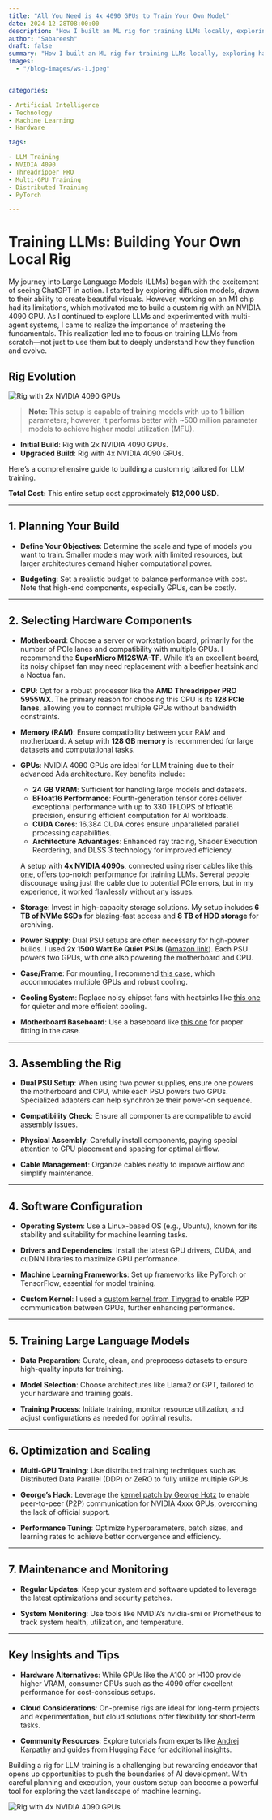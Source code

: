 ```yaml
---
title: "All You Need is 4x 4090 GPUs to Train Your Own Model"
date: 2024-12-28T08:00:00
description: "How I built an ML rig for training LLMs locally, exploring hardware choices, setup tricks, and lessons learned along the way."
author: "Sabareesh"
draft: false
summary: "How I built an ML rig for training LLMs locally, exploring hardware choices, setup tricks, and lessons learned along the way."
images:
  - "/blog-images/ws-1.jpeg"


categories:

- Artificial Intelligence
- Technology
- Machine Learning
- Hardware

tags:

- LLM Training
- NVIDIA 4090
- Threadripper PRO
- Multi-GPU Training
- Distributed Training
- PyTorch

---
```


# Training LLMs: Building Your Own Local Rig

My journey into Large Language Models (LLMs) began with the excitement of seeing ChatGPT in action. I started by exploring diffusion models, drawn to their ability to create beautiful visuals. However, working on an M1 chip had its limitations, which motivated me to build a custom rig with an NVIDIA 4090 GPU. As I continued to explore LLMs and experimented with multi-agent systems, I came to realize the importance of mastering the fundamentals. This realization led me to focus on training LLMs from scratch—not just to use them but to deeply understand how they function and evolve.

## Rig Evolution

![Rig with 2x NVIDIA 4090 GPUs](/blog-images/ws-1.jpeg)

> **Note:** This setup is capable of training models with up to 1 billion parameters; however, it performs better with \~500 million parameter models to achieve higher model utilization (MFU).

- **Initial Build**: Rig with 2x NVIDIA 4090 GPUs.
- **Upgraded Build**: Rig with 4x NVIDIA 4090 GPUs.

Here’s a comprehensive guide to building a custom rig tailored for LLM training.

**Total Cost:** This entire setup cost approximately **$12,000 USD**.

---

## 1. Planning Your Build

- **Define Your Objectives**: Determine the scale and type of models you want to train. Smaller models may work with limited resources, but larger architectures demand higher computational power.

- **Budgeting**: Set a realistic budget to balance performance with cost. Note that high-end components, especially GPUs, can be costly.

---

## 2. Selecting Hardware Components

- **Motherboard**: Choose a server or workstation board, primarily for the number of PCIe lanes and compatibility with multiple GPUs. I recommend the **SuperMicro M12SWA-TF**. While it’s an excellent board, its noisy chipset fan may need replacement with a beefier heatsink and a Noctua fan.

- **CPU**: Opt for a robust processor like the **AMD Threadripper PRO 5955WX**. The primary reason for choosing this CPU is its **128 PCIe lanes**, allowing you to connect multiple GPUs without bandwidth constraints.

- **Memory (RAM)**: Ensure compatibility between your RAM and motherboard. A setup with **128 GB memory** is recommended for large datasets and computational tasks.

- **GPUs**: NVIDIA 4090 GPUs are ideal for LLM training due to their advanced Ada architecture. Key benefits include:

  - **24 GB VRAM**: Sufficient for handling large models and datasets.
  - **BFloat16 Performance**: Fourth-generation tensor cores deliver exceptional performance with up to 330 TFLOPS of bfloat16 precision, ensuring efficient computation for AI workloads.
  - **CUDA Cores**: 16,384 CUDA cores ensure unparalleled parallel processing capabilities.
  - **Architecture Advantages**: Enhanced ray tracing, Shader Execution Reordering, and DLSS 3 technology for improved efficiency.

  A setup with **4x NVIDIA 4090s**, connected using riser cables like [this one](https://www.amazon.com/dp/B0CNNJHK93), offers top-notch performance for training LLMs. Several people discourage using just the cable due to potential PCIe errors, but in my experience, it worked flawlessly without any issues.

- **Storage**: Invest in high-capacity storage solutions. My setup includes **6 TB of NVMe SSDs** for blazing-fast access and **8 TB of HDD storage** for archiving.

- **Power Supply**: Dual PSU setups are often necessary for high-power builds. I used **2x 1500 Watt Be Quiet PSUs** ([Amazon link](https://www.amazon.com/dp/B08F5DKK24)). Each PSU powers two GPUs, with one also powering the motherboard and CPU.

- **Case/Frame**: For mounting, I recommend [this case](https://www.amazon.com/dp/B08XJGG2YX), which accommodates multiple GPUs and robust cooling.

- **Cooling System**: Replace noisy chipset fans with heatsinks like [this one](https://www.amazon.com/dp/B074DXFB66) for quieter and more efficient cooling.

- **Motherboard Baseboard**: Use a baseboard like [this one](https://www.amazon.com/dp/B09WHVF3SN) for proper fitting in the case.

---

## 3. Assembling the Rig

- **Dual PSU Setup**: When using two power supplies, ensure one powers the motherboard and CPU, while each PSU powers two GPUs. Specialized adapters can help synchronize their power-on sequence.

- **Compatibility Check**: Ensure all components are compatible to avoid assembly issues.

- **Physical Assembly**: Carefully install components, paying special attention to GPU placement and spacing for optimal airflow.

- **Cable Management**: Organize cables neatly to improve airflow and simplify maintenance.

---

## 4. Software Configuration

- **Operating System**: Use a Linux-based OS (e.g., Ubuntu), known for its stability and suitability for machine learning tasks.

- **Drivers and Dependencies**: Install the latest GPU drivers, CUDA, and cuDNN libraries to maximize GPU performance.

- **Machine Learning Frameworks**: Set up frameworks like PyTorch or TensorFlow, essential for model training.

- **Custom Kernel**: I used a [custom kernel from Tinygrad](https://github.com/tinygrad/open-gpu-kernel-modules) to enable P2P communication between GPUs, further enhancing performance.

---

## 5. Training Large Language Models

- **Data Preparation**: Curate, clean, and preprocess datasets to ensure high-quality inputs for training.

- **Model Selection**: Choose architectures like Llama2 or GPT, tailored to your hardware and training goals.

- **Training Process**: Initiate training, monitor resource utilization, and adjust configurations as needed for optimal results.

---

## 6. Optimization and Scaling

- **Multi-GPU Training**: Use distributed training techniques such as Distributed Data Parallel (DDP) or ZeRO to fully utilize multiple GPUs.

- **George’s Hack**: Leverage the [kernel patch by George Hotz](https://github.com/geohot/tinygrad) to enable peer-to-peer (P2P) communication for NVIDIA 4xxx GPUs, overcoming the lack of official support.

- **Performance Tuning**: Optimize hyperparameters, batch sizes, and learning rates to achieve better convergence and efficiency.

---

## 7. Maintenance and Monitoring

- **Regular Updates**: Keep your system and software updated to leverage the latest optimizations and security patches.

- **System Monitoring**: Use tools like NVIDIA’s nvidia-smi or Prometheus to track system health, utilization, and temperature.

---

## Key Insights and Tips

- **Hardware Alternatives**: While GPUs like the A100 or H100 provide higher VRAM, consumer GPUs such as the 4090 offer excellent performance for cost-conscious setups.

- **Cloud Considerations**: On-premise rigs are ideal for long-term projects and experimentation, but cloud solutions offer flexibility for short-term tasks.

- **Community Resources**: Explore tutorials from experts like [Andrej Karpathy](https://github.com/karpathy/nanoGPT) and guides from Hugging Face for additional insights.

Building a rig for LLM training is a challenging but rewarding endeavor that opens up opportunities to push the boundaries of AI development. With careful planning and execution, your custom setup can become a powerful tool for exploring the vast landscape of machine learning.

![Rig with 4x NVIDIA 4090 GPUs](/blog-images/ws-2.jpeg)


